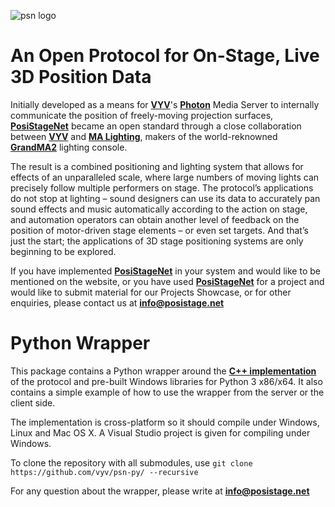 ![psn logo](https://github.com/vyv-ca/psn-cpp/blob/master/doc/psn-logo.png)

# An Open Protocol for On-Stage, Live 3D Position Data

Initially developed as a means for [**VYV**](https://www.vyv.ca)'s [**Photon**](https://www.vyv.ca/products/photon/) Media Server to internally communicate the position of freely-moving projection surfaces, [**PosiStageNet**](https://www.posistage.net/) became an open standard through a close collaboration between [**VYV**](https://www.vyv.ca) and [**MA Lighting**](https://www.malighting.com/), makers of the world-reknowned [**GrandMA2**](https://www.malighting.com/grandma2/) lighting console.

The result is a combined positioning and lighting system that allows for effects of an unparalleled scale, where large numbers of moving lights can precisely follow multiple performers on stage. The protocol’s applications do not stop at lighting – sound designers can use its data to accurately pan sound effects and music automatically according to the action on stage, and automation operators can obtain another level of feedback on the position of motor-driven stage elements – or even set targets. And that’s just the start; the applications of 3D stage positioning systems are only beginning to be explored.

If you have implemented [**PosiStageNet**](https://www.posistage.net/) in your system and would like to be mentioned on the website, or you have used [**PosiStageNet**](https://www.posistage.net/) for a project and would like to submit material for our Projects Showcase, or for other enquiries, please contact us at **info@posistage.net**

# Python Wrapper

This package contains a Python wrapper around the [**C++ implementation**](https://github.com/vyv/psn-cpp) of the protocol and pre-built Windows libraries for Python 3 x86/x64. It also contains a simple example of how to use the wrapper from the server or the client side.

The implementation is cross-platform so it should compile under Windows, Linux and Mac OS X. A Visual Studio project is given for compiling under Windows.

To clone the repository with all submodules, use `git clone https://github.com/vyv/psn-py/ --recursive`

For any question about the wrapper, please write at **info@posistage.net**
